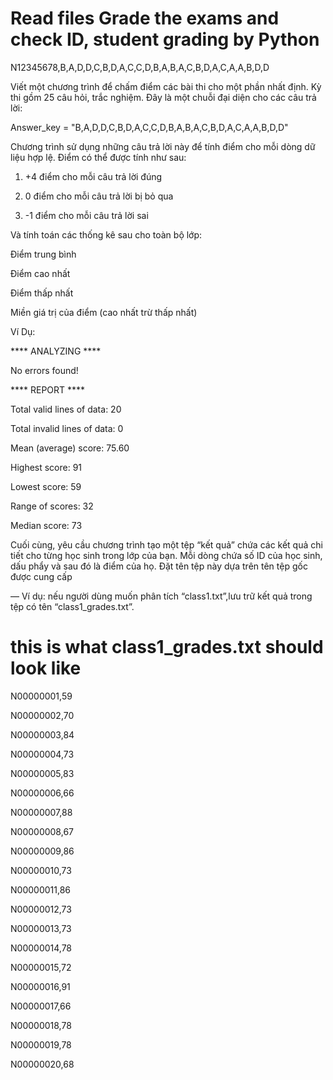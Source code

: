 # Read files Grade the exams and check ID, student grading by Python

N12345678,B,A,D,D,C,B,D,A,C,C,D,B,A,B,A,C,B,D,A,C,A,A,B,D,D

Viết một chương trình để chấm điểm các bài thi cho một phần nhất định. Kỳ thi gồm 25 câu hỏi, trắc nghiệm. Đây là một chuỗi đại diện cho các câu trả lời:

Answer_key = "B,A,D,D,C,B,D,A,C,C,D,B,A,B,A,C,B,D,A,C,A,A,B,D,D"

Chương trình sử dụng những câu trả lời này để tính điểm cho mỗi dòng dữ liệu hợp lệ. Điểm có thể được tính như sau:

1. +4 điểm cho mỗi câu trả lời đúng

2. 0 điểm cho mỗi câu trả lời bị bỏ qua

3. -1 điểm cho mỗi câu trả lời sai

Và tính toán các thống kê sau cho toàn bộ lớp:

Điểm trung bình

Điểm cao nhất

Điểm thấp nhất

Miền giá trị của điểm (cao nhất trừ thấp nhất)

Ví Dụ:

**** ANALYZING ****

No errors found!

**** REPORT ****

Total valid lines of data: 20

Total invalid lines of data: 0 

Mean (average) score: 75.60

Highest score: 91

Lowest score: 59

Range of scores: 32

Median score: 73

Cuối cùng, yêu cầu chương trình tạo một tệp “kết quả” chứa các kết quả chi tiết cho từng học sinh trong lớp của bạn. Mỗi dòng chứa số ID của học sinh, dấu phẩy và sau đó là điểm của họ. Đặt tên tệp này dựa trên tên tệp gốc được cung cấp

— Ví dụ: nếu người dùng muốn phân tích “class1.txt”,lưu trữ kết quả trong tệp có tên “class1_grades.txt”.

# this is what class1_grades.txt should look like 

N00000001,59

N00000002,70

N00000003,84

N00000004,73

N00000005,83

N00000006,66

N00000007,88

N00000008,67

N00000009,86

N00000010,73

N00000011,86

N00000012,73

N00000013,73

N00000014,78

N00000015,72

N00000016,91

N00000017,66

N00000018,78

N00000019,78

N00000020,68

